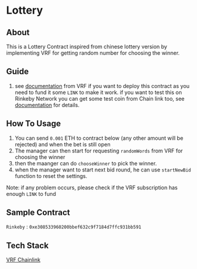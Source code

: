 # Lottery
## About
This is a Lottery Contract inspired from chinese lottery version by implementing VRF for getting random number for choosing the winner.

## Guide
1. see [documentation](https://docs.chain.link/docs/get-a-random-number/) from VRF if you want to deploy this contract as you need to fund it some `LINK` to make it work. if you want to test this on Rinkeby Network you can get some test coin from Chain link too, see [documentation](https://docs.chain.link/docs/chainlink-vrf/) for details.

## How To Usage
1. You can send `0.001` ETH to contract below (any other amount will be rejected) and when the bet is still open
2. The manager can then start for requesting `randomWords` from VRF for choosing the winner
3. then the maanger can do `chooseWinner` to pick the winner.
4. when the manager want to start next bid round, he can use `startNewBid` function to reset the settings.

Note: 
if any problem occurs, please check if the VRF subscription has enough `LINK` to fund

## Sample Contract
`Rinkeby` : `0xe308533960200bbef632c9f7184d7ffc931bb591`

## Tech Stack
[VRF Chainlink](https://docs.chain.link/docs/chainlink-vrf/)
